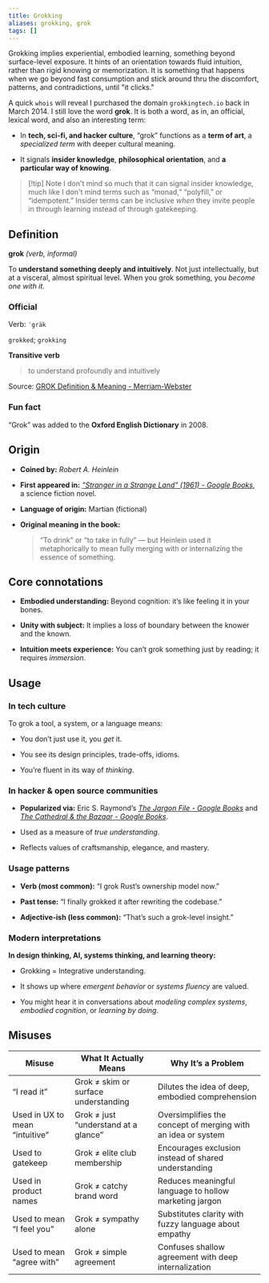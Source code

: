 ```yaml
---
title: Grokking
aliases: grokking, grok
tags: []
---
```


Grokking implies experiential, embodied learning, something beyond surface-level exposure. It hints of an orientation towards fluid intuition, rather than rigid knowing or memorization. It is something that happens when we go beyond fast consumption and stick around thru the discomfort, patterns, and contradictions, until "it clicks."

A quick `whois` will reveal I purchased the domain `grokkingtech.io` back in March 2014. I still love the word **grok**. It is both a word, as in, an official, lexical word, and also an interesting term:

- In **tech, sci-fi, and hacker culture**, “grok” functions as a **term of art**, a _specialized term_ with deeper cultural meaning.

- It signals **insider knowledge**, **philosophical orientation**, and **a particular way of knowing**.

> [!tip] Note
> I don't mind so much that it can signal insider knowledge, much like I don't mind terms such as “monad,” “polyfill,” or “idempotent.” Insider terms can be inclusive _when_ they invite people in through learning instead of through gatekeeping.


## Definition

**grok** _(verb, informal)_

To **understand something deeply and intuitively**. Not just intellectually, but at a visceral, almost spiritual level. When you grok something, you _become one with it_.

### Official

Verb: `ˈgräk`

`grokked`; `grokking`


**Transitive verb**

> to understand profoundly and intuitively

Source: [GROK Definition & Meaning - Merriam-Webster](https://www.merriam-webster.com/dictionary/grok)

### Fun fact

“Grok” was added to the **Oxford English Dictionary** in 2008.


## Origin

- **Coined by:** _Robert A. Heinlein_

- **First appeared in:** _["Stranger in a Strange Land" (1961) - Google Books](https://www.google.com/books/edition/Stranger_in_a_Strange_Land/gnwETwF8Zb4C?hl=en)_, a science fiction novel.

- **Language of origin:** Martian (fictional)

- **Original meaning in the book:**

    > “To drink” or “to take in fully” — but Heinlein used it metaphorically to mean fully merging with or internalizing the essence of something.

## Core connotations

- **Embodied understanding:** Beyond cognition: it’s like feeling it in your bones.

- **Unity with subject:** It implies a loss of boundary between the knower and the known.

- **Intuition meets experience:** You can’t grok something just by reading; it requires _immersion_.

## Usage

### In tech culture

To grok a tool, a system, or a language means:

- You don’t just use it, you _get_ it.

- You see its design principles, trade-offs, idioms.

- You’re fluent in its way of _thinking_.

### In hacker & open source communities

- **Popularized via:** Eric S. Raymond’s _[The Jargon File - Google Books](https://www.google.com/books/edition/The_Jargon_File_Version_2_9_10_01_Jul_19/EIN_EAAAQBAJ)_ and _[The Cathedral & the Bazaar - Google Books](https://www.google.com/books/edition/The_Cathedral_the_Bazaar/F6qgFtLwpJgC)_.

- Used as a measure of _true understanding_.

- Reflects values of craftsmanship, elegance, and mastery.

### Usage patterns

- **Verb (most common):** “I grok Rust’s ownership model now.”

- **Past tense:** “I finally grokked it after rewriting the codebase.”

- **Adjective-ish (less common):** “That’s such a grok-level insight.”

### Modern interpretations

**In design thinking, AI, systems thinking, and learning theory:**

- Grokking = Integrative understanding.

- It shows up where _emergent behavior_ or _systems fluency_ are valued.

- You might hear it in conversations about _modeling complex systems_, _embodied cognition_, or _learning by doing_.


## Misuses

| Misuse                                 | What It Actually Means                            | Why It’s a Problem                                             |
|----------------------------------------|---------------------------------------------------|----------------------------------------------------------------|
| “I read it”                            | Grok ≠ skim or surface understanding              | Dilutes the idea of deep, embodied comprehension               |
| Used in UX to mean “intuitive”         | Grok ≠ just “understand at a glance”              | Oversimplifies the concept of merging with an idea or system   |
| Used to gatekeep                       | Grok ≠ elite club membership                      | Encourages exclusion instead of shared understanding           |
| Used in product names                  | Grok ≠ catchy brand word                          | Reduces meaningful language to hollow marketing jargon         |
| Used to mean “I feel you”              | Grok ≠ sympathy alone                             | Substitutes clarity with fuzzy language about empathy          |
| Used to mean “agree with”              | Grok ≠ simple agreement                           | Confuses shallow agreement with deep internalization           |0
